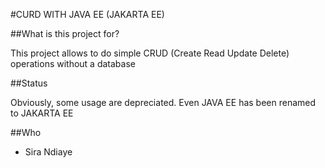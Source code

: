 #CURD WITH JAVA EE (JAKARTA EE)


##What is this project for? 

This project allows to do simple CRUD (Create Read Update Delete) operations without a database


##Status

Obviously, some usage are depreciated. Even JAVA EE has been renamed to JAKARTA EE


##Who 

- Sira Ndiaye 
